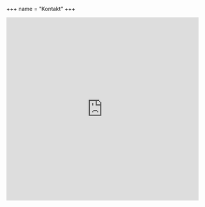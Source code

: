 +++ 
name = "Kontakt"
+++

<iframe width="640px" height="480px" src="https://forms.office.com/Pages/ResponsePage.aspx?id=hIXKazXhB0WjiLaTZfV3tlBLk6jkw1dGnAFG6LufTJ1UNTBaSUkyMkdROVlCTzNOVkJISTQwQVMxTi4u&embed=true&lang=en-US" frameborder="0" marginwidth="0" marginheight="0" style="border: none; max-width:100%; max-height:100vh" allowfullscreen webkitallowfullscreen mozallowfullscreen msallowfullscreen> </iframe>